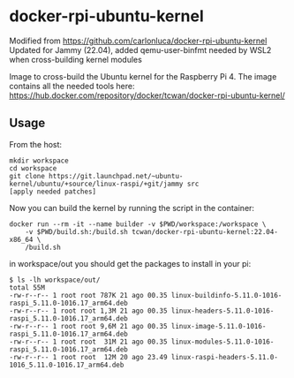 # docker-rpi-ubuntu-kernel

Modified from https://github.com/carlonluca/docker-rpi-ubuntu-kernel
Updated for Jammy (22.04), added qemu-user-binfmt needed by WSL2 when cross-building kernel modules

Image to cross-build the Ubuntu kernel for the Raspberry Pi 4. The image contains all the needed tools here: https://hub.docker.com/repository/docker/tcwan/docker-rpi-ubuntu-kernel/

## Usage

From the host:

```
mkdir workspace
cd workspace
git clone https://git.launchpad.net/~ubuntu-kernel/ubuntu/+source/linux-raspi/+git/jammy src
[apply needed patches]
```

Now you can build the kernel by running the script in the container:

```
docker run --rm -it --name builder -v $PWD/workspace:/workspace \
    -v $PWD/build.sh:/build.sh tcwan/docker-rpi-ubuntu-kernel:22.04-x86_64 \
    /build.sh
```

in workspace/out you should get the packages to install in your pi:

```
$ ls -lh workspace/out/
total 55M
-rw-r--r-- 1 root root 787K 21 ago 00.35 linux-buildinfo-5.11.0-1016-raspi_5.11.0-1016.17_arm64.deb
-rw-r--r-- 1 root root 1,3M 21 ago 00.35 linux-headers-5.11.0-1016-raspi_5.11.0-1016.17_arm64.deb
-rw-r--r-- 1 root root 9,6M 21 ago 00.35 linux-image-5.11.0-1016-raspi_5.11.0-1016.17_arm64.deb
-rw-r--r-- 1 root root  31M 21 ago 00.35 linux-modules-5.11.0-1016-raspi_5.11.0-1016.17_arm64.deb
-rw-r--r-- 1 root root  12M 20 ago 23.49 linux-raspi-headers-5.11.0-1016_5.11.0-1016.17_arm64.deb
```
